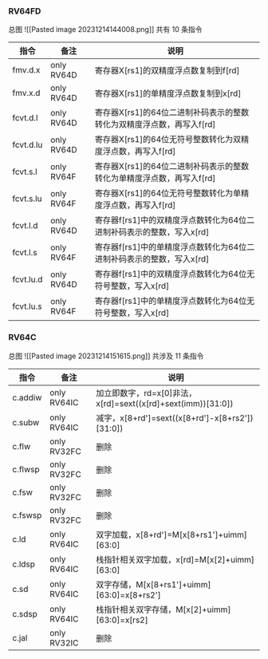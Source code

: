 ### RV64FD 
总图
![[Pasted image 20231214144008.png]]
共有 10 条指令

| 指令  | 备注 | 说明|
| --- | --- | ----- |
| fmv.d.x | only RV64D | 寄存器X[rs1]的双精度浮点数复制到f[rd] |
| fmv.x.d| only RV64D| 寄存器X[rs1]的单精度浮点数复制到x[rd]|
| fcvt.d.l| only RV64D| 寄存器X[rs1]的64位二进制补码表示的整数转化为双精度浮点数，再写入f[rd]|
| fcvt.d.lu| only RV64D| 寄存器X[rs1]的64位无符号整数转化为双精度浮点数，再写入f[rd]|
| fcvt.s.l| only RV64F| 寄存器X[rs1]的64位二进制补码表示的整数转化为单精度浮点数，再写入f[rd]|
| fcvt.s.lu| only RV64F| 寄存器X[rs1]的64位无符号整数转化为单精度浮点数，再写入f[rd]|
| fcvt.l.d| only RV64D| 寄存器f[rs1]中的双精度浮点数转化为64位二进制补码表示的整数，写入x[rd]|
| fcvt.l.s| only RV64F| 寄存器f[rs1]中的单精度浮点数转化为64位二进制补码表示的整数，写入x[rd]|
| fcvt.lu.d| only RV64D| 寄存器f[rs1]中的双精度浮点数转化为64位无符号整数，写入x[rd]|
| fcvt.lu.s| only RV64F| 寄存器f[rs1]中的单精度浮点数转化为64位无符号整数，写入x[rd]|


### RV64C
总图
![[Pasted image 20231214151615.png]]
共涉及 11 条指令

| 指令  | 备注 | 说明|
| --- | --- | ----- |
| c.addiw | only RV64IC | 加立即数字，rd=x[0]非法，x[rd]=sext((x[rd]+sext(imm))[31:0]) |
| c.subw | only RV64IC | 减字，x[8+rd']=sext((x[8+rd']-x[8+rs2'])[31:0]) |
| c.flw | only RV32FC | 删除 |
| c.flwsp | only RV32FC | 删除 |
| c.fsw | only RV32FC | 删除 |
| c.fswsp | only RV32FC | 删除 |
| c.ld | only RV64IC | 双字加载，x[8+rd']=M[x[8+rs1']+uimm][63:0] |
| c.ldsp | only RV64IC | 栈指针相关双字加载，x[rd]=M[x[2]+uimm][63:0] |
| c.sd | only RV64IC | 双字存储，M[x[8+rs1']+uimm][63:0]=x[8+rs2'] |
| c.sdsp | only RV64IC | 栈指针相关双字存储，M[x[2]+uimm][63:0]=x[rs2] |
| c.jal | only RV32IC | 删除 |


